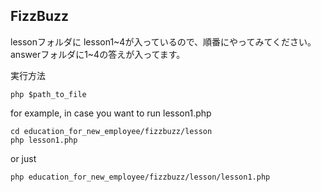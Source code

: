 ## FizzBuzz

lessonフォルダに lesson1~4が入っているので、順番にやってみてください。
answerフォルダに1~4の答えが入ってます。

実行方法
```
php $path_to_file
```

for example, in case you want to run lesson1.php
```
cd education_for_new_employee/fizzbuzz/lesson
php lesson1.php
```
or just
```
php education_for_new_employee/fizzbuzz/lesson/lesson1.php
```
